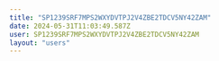 ```yaml
---
title: "SP1239SRF7MPS2WXYDVTPJ2V4ZBE2TDCV5NY42ZAM"
date: 2024-05-31T11:03:49.587Z
user: SP1239SRF7MPS2WXYDVTPJ2V4ZBE2TDCV5NY42ZAM
layout: "users"
---
```

    